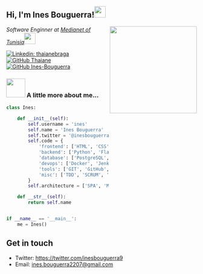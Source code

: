 <h2> Hi, I'm Ines Bouguerra!<img src="https://media.giphy.com/media/WUlplcMpOCEmTGBtBW/giphy.gif" width="30"> </h2>
<img align='right' src="https://media-exp1.licdn.com/dms/image/C5603AQENO01MFkPO4w/profile-displayphoto-shrink_200_200/0/1563135850022?e=1632960000&v=beta&t=TiR8RGbEPSX0EmTrosnUyuJ0wAjYMepG3n9hr7-zX_I" width="230">
<p><em>Software Enginner at <a href="http://www.unb.br">Medianet of Tunisia</a><img src="https://media.giphy.com/media/fYSnHlufseco8Fh93Z/giphy.gif" width="30">
</em></p>

[![Linkedin: thaianebraga](https://img.shields.io/badge/-thaianebraga-blue?style=flat-square&logo=Linkedin&logoColor=white&link=https://www.linkedin.com/in/thaianebraga/)](https://www.linkedin.com/in/thaianebraga/)
[![GitHub Thaiane](https://img.shields.io/github/followers/thaiane?label=follow&style=social)](https://github.com/Thaiane)
[![GitHub Ines-Bouguerra](https://img.shields.io/github/followers/Ines-Bouguerra?label=follow&style=social)](https://github.com/Ines-Bouguerra)

### <img src="https://media.giphy.com/media/VgCDAzcKvsR6OM0uWg/giphy.gif" width="50"> A little more about me...  



```python
class Ines:

    def __init__(self):
        self.username = 'ines'
        self.name = 'Ines Bouguerra'
        self.twitter = '@inesbouguerra9'
        self.code = {
            'frontend': ['HTML', 'CSS', 'JavaScript', 'ReactJS', 'Angular', 'Boostrap'],
            'backend': ['Python', 'Flask', 'Django', 'Java',, 'Spring' 'NodeJS', 'C#'],
            'database': ['PostgreSQL', 'MySQL', 'SQLite3', 'Mongo DB','Ealasticsearch'],
            'devops': ['Docker', 'Jenkins', 'GitHub Actions'],
            'tools': ['GIT', 'GitHub', 'Pandas', 'Jupyter notebook', 'SQLAlchemy'],
            'misc': ['TDD', 'SCRUM', 'SOLID', 'GNU/Linux']
        }
        self.architecture = ['SPA', 'MVC', 'microservices']

    def __str__(self):
        return self.name


if __name__ == '__main__':
    me = Ines()


```
## Get in touch

- Twitter: https://twitter.com/inesbouguerra9
- Email: ines.bouguerra2207@gmail.com

